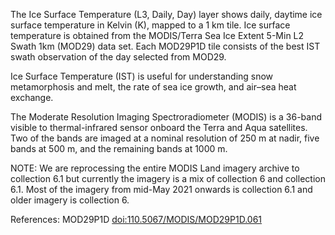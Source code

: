 The Ice Surface Temperature (L3, Daily, Day) layer shows daily, daytime ice surface temperature in Kelvin (K), mapped to a 1 km tile. Ice surface temperature is obtained from the MODIS/Terra Sea Ice Extent 5-Min L2 Swath 1km (MOD29) data set. Each MOD29P1D tile consists of the best IST swath observation of the day selected from MOD29.

Ice Surface Temperature (IST) is useful for understanding snow metamorphosis and melt, the rate of sea ice growth, and air–sea heat exchange.

The Moderate Resolution Imaging Spectroradiometer (MODIS) is a 36-band visible to thermal-infrared sensor onboard the Terra and Aqua satellites. Two of the bands are imaged at a nominal resolution of 250 m at nadir, five bands at 500 m, and the remaining bands at 1000 m.

NOTE: We are reprocessing the entire MODIS Land imagery archive to collection 6.1 but currently the imagery is a mix of collection 6 and collection 6.1. Most of the imagery from mid-May 2021 onwards is collection 6.1 and older imagery is collection 6.

References: MOD29P1D [doi:110.5067/MODIS/MOD29P1D.061](https://doi.org/10.5067/MODIS/MOD29P1D.061)
